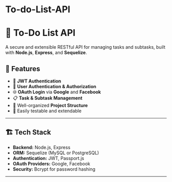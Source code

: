 # To-do-List-API

# 📝 To-Do List API

A secure and extensible RESTful API for managing tasks and subtasks, built with **Node.js**, **Express**, and **Sequelize**.

## 🚀 Features

- 🔐 **JWT Authentication**
- 👤 **User Authentication & Authorization**
- 🌐 **OAuth Login** via **Google** and **Facebook**
- 📋 **Task & Subtask Management**
- 📁 Well-organized **Project Structure**
- 🧪 Easily testable and extendable

---

## 🏗️ Tech Stack

- **Backend:** Node.js, Express
- **ORM:** Sequelize (MySQL or PostgreSQL)
- **Authentication:** JWT, Passport.js
- **OAuth Providers:** Google, Facebook
- **Security:** Bcrypt for password hashing

---

